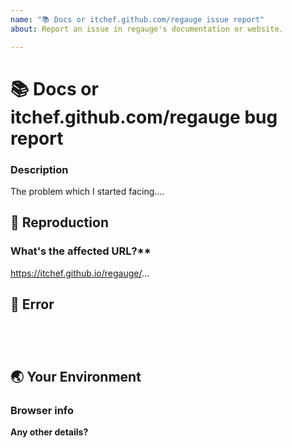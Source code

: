 ```yaml
---
name: "📚 Docs or itchef.github.com/regauge issue report"
about: Report an issue in regauge's documentation or website.

---
```

<!-- Hello! ☺️ 

To make this important issue more relevant, please take a look at our open and closed issues before submitting this one. Who knows you might find a mate who is also worried about the same bug. Also it might contain the information regarding workarounds, resolution, or progress updates.
-->

# 📚 Docs or itchef.github.com/regauge bug report

### Description

The problem which I started facing....


## 🔎 Reproduction
<!--
Please share the reproduction steps by which we can identify the issue. Adding a video or images would be a plus.
-->


### What's the affected URL?**
https://itchef.github.io/regauge/...

## 🚨 Error

<pre><code>
<!-- If the issue raising any error, please add it here. -->

</code></pre>

</code></pre>

## 🌏 Your Environment

### Browser info
<!-- If it is this a browser specific issue, please specify the device, browser, and version. -->

**Any other details?**

<!-- Please note any further details if you want to provide. It would make the issue tracking faster. -->